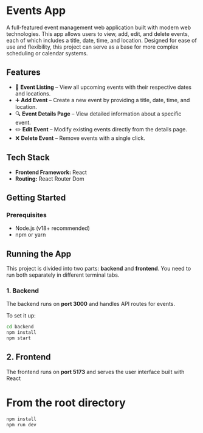 # Events App

A full-featured event management web application built with modern web technologies. This app allows users to view, add, edit, and delete events, each of which includes a title, date, time, and location. Designed for ease of use and flexibility, this project can serve as a base for more complex scheduling or calendar systems.

## Features

- 📅 **Event Listing** – View all upcoming events with their respective dates and locations.
- ➕ **Add Event** – Create a new event by providing a title, date, time, and location.
- 🔍 **Event Details Page** – View detailed information about a specific event.
- ✏️ **Edit Event** – Modify existing events directly from the details page.
- ❌ **Delete Event** – Remove events with a single click.
  
## Tech Stack

- **Frontend Framework:** React
- **Routing:** React Router Dom

## Getting Started

### Prerequisites

- Node.js (v18+ recommended)
- npm or yarn

## Running the App

This project is divided into two parts: **backend** and **frontend**. You need to run both separately in different terminal tabs.

### 1. Backend

The backend runs on **port 3000** and handles API routes for events.

To set it up:

```bash
cd backend
npm install
npm start
```

## 2. Frontend

The frontend runs on **port 5173** and serves the user interface built with React

# From the root directory

```bash
npm install
npm run dev
```
